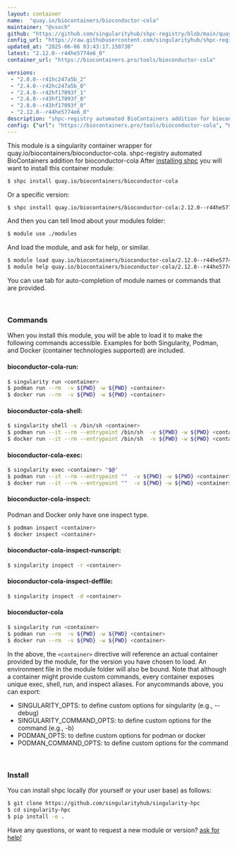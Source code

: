 ```yaml
---
layout: container
name:  "quay.io/biocontainers/bioconductor-cola"
maintainer: "@vsoch"
github: "https://github.com/singularityhub/shpc-registry/blob/main/quay.io/biocontainers/bioconductor-cola/container.yaml"
config_url: "https://raw.githubusercontent.com/singularityhub/shpc-registry/main/quay.io/biocontainers/bioconductor-cola/container.yaml"
updated_at: "2025-06-06 03:43:17.150738"
latest: "2.12.0--r44he5774e6_0"
container_url: "https://biocontainers.pro/tools/bioconductor-cola"

versions:
 - "2.0.0--r41hc247a5b_2"
 - "2.4.0--r42hc247a5b_0"
 - "2.4.0--r42hf17093f_1"
 - "2.6.0--r43hf17093f_0"
 - "2.8.0--r43hf17093f_0"
 - "2.12.0--r44he5774e6_0"
description: "shpc-registry automated BioContainers addition for bioconductor-cola"
config: {"url": "https://biocontainers.pro/tools/bioconductor-cola", "maintainer": "@vsoch", "description": "shpc-registry automated BioContainers addition for bioconductor-cola", "latest": {"2.12.0--r44he5774e6_0": "sha256:5235cf9a7bd3ba07af4d409478d7256e247e0439065044cb2ab809ed1f309341"}, "tags": {"2.0.0--r41hc247a5b_2": "sha256:830504cb3b77991958e21dce8fa75b9a58f12f9202f6b498410cf0316740d04e", "2.4.0--r42hc247a5b_0": "sha256:c84985241edc3edd31a45312c1334be0781fcb34463b02bd01ef3d8f0802a7fe", "2.4.0--r42hf17093f_1": "sha256:b36c113a570afb8a01150ee4efaeb711c3ffb58bb1b2ad5fd34f05a1e32b1fa3", "2.6.0--r43hf17093f_0": "sha256:3b75a3c80312392efe7f8e06e2d5789175234b9a7ef2104ed7cc7ef4200ca86f", "2.8.0--r43hf17093f_0": "sha256:89d1a4df68129d121c9484af2c19723579f6b71b650e192fdc9f72e68444c7e0", "2.12.0--r44he5774e6_0": "sha256:5235cf9a7bd3ba07af4d409478d7256e247e0439065044cb2ab809ed1f309341"}, "docker": "quay.io/biocontainers/bioconductor-cola"}
---
```


This module is a singularity container wrapper for quay.io/biocontainers/bioconductor-cola.
shpc-registry automated BioContainers addition for bioconductor-cola
After [installing shpc](#install) you will want to install this container module:


```bash
$ shpc install quay.io/biocontainers/bioconductor-cola
```

Or a specific version:

```bash
$ shpc install quay.io/biocontainers/bioconductor-cola:2.12.0--r44he5774e6_0
```

And then you can tell lmod about your modules folder:

```bash
$ module use ./modules
```

And load the module, and ask for help, or similar.

```bash
$ module load quay.io/biocontainers/bioconductor-cola/2.12.0--r44he5774e6_0
$ module help quay.io/biocontainers/bioconductor-cola/2.12.0--r44he5774e6_0
```

You can use tab for auto-completion of module names or commands that are provided.

<br>

### Commands

When you install this module, you will be able to load it to make the following commands accessible.
Examples for both Singularity, Podman, and Docker (container technologies supported) are included.

#### bioconductor-cola-run:

```bash
$ singularity run <container>
$ podman run --rm  -v ${PWD} -w ${PWD} <container>
$ docker run --rm  -v ${PWD} -w ${PWD} <container>
```

#### bioconductor-cola-shell:

```bash
$ singularity shell -s /bin/sh <container>
$ podman run --it --rm --entrypoint /bin/sh  -v ${PWD} -w ${PWD} <container>
$ docker run --it --rm --entrypoint /bin/sh  -v ${PWD} -w ${PWD} <container>
```

#### bioconductor-cola-exec:

```bash
$ singularity exec <container> "$@"
$ podman run --it --rm --entrypoint ""  -v ${PWD} -w ${PWD} <container> "$@"
$ docker run --it --rm --entrypoint ""  -v ${PWD} -w ${PWD} <container> "$@"
```

#### bioconductor-cola-inspect:

Podman and Docker only have one inspect type.

```bash
$ podman inspect <container>
$ docker inspect <container>
```

#### bioconductor-cola-inspect-runscript:

```bash
$ singularity inspect -r <container>
```

#### bioconductor-cola-inspect-deffile:

```bash
$ singularity inspect -d <container>
```



#### bioconductor-cola

```bash
$ singularity run <container>
$ podman run --rm  -v ${PWD} -w ${PWD} <container>
$ docker run --rm  -v ${PWD} -w ${PWD} <container>
```


In the above, the `<container>` directive will reference an actual container provided
by the module, for the version you have chosen to load. An environment file in the
module folder will also be bound. Note that although a container
might provide custom commands, every container exposes unique exec, shell, run, and
inspect aliases. For anycommands above, you can export:

 - SINGULARITY_OPTS: to define custom options for singularity (e.g., --debug)
 - SINGULARITY_COMMAND_OPTS: to define custom options for the command (e.g., -b)
 - PODMAN_OPTS: to define custom options for podman or docker
 - PODMAN_COMMAND_OPTS: to define custom options for the command

<br>

### Install

You can install shpc locally (for yourself or your user base) as follows:

```bash
$ git clone https://github.com/singularityhub/singularity-hpc
$ cd singularity-hpc
$ pip install -e .
```

Have any questions, or want to request a new module or version? [ask for help!](https://github.com/singularityhub/singularity-hpc/issues)